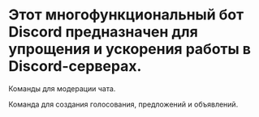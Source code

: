 # Этот многофункциональный бот Discord предназначен для упрощения и ускорения работы в Discord-серверах. 

Команды для модерации чата.

Команда для создания голосования, предложений и объявлений.

